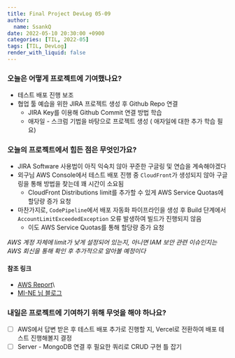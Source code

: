 ```yaml
---
title: Final Project DevLog 05-09
author:
  name: SsankQ
date: 2022-05-10 20:30:00 +0900
categories: [TIL, 2022-05]
tags: [TIL, DevLog]
render_with_liquid: false
---
```


### 오늘은 어떻게 프로젝트에 기여했나요?

- 테스트 배포 진행 보조
- 협업 툴 예습을 위한 JIRA 프로젝트 생성 후 Github Repo 연결
  - JIRA Key를 이용해 Github Commit 연결 방법 학습
  - 애자일 - 스크럼 기법을 바탕으로 프로젝트 생성 ( 애자일에 대한 추가 학습 필요)

### 오늘의 프로젝트에서 힘든 점은 무엇인가요?

- JIRA Software 사용법이 아직 익숙치 않아 꾸준한 구글링 및 연습을 계속해야겠다
- 외구님 AWS Console에서 테스트 배포 진행 중 `CloudFront`가 생성되지 않아 구글링을 통해 방법을 찾는데 꽤 시간이 소요됨
  - CloudFront Distributions limit를 추가할 수 있게 AWS Service Quotas에 할당량 증가 요청
- 마찬가지로, `CodePipeline`에서 배포 자동화 파이프라인을 생성 후 Build 단계에서 `AccountLimitExceededException` 오류 발생하여 빌드가 진행되지 않음
  - 이도 AWS Service Quotas를 통해 할당량 증가 요청
 
 *AWS 계정 자체에 limit가 낮게 설정되어 있는지, 아니면 IAM 보안 관련 이슈인지는 AWS 회신을 통해 확인 후 추가적으로 알아볼 예정이다*

#### 참조 링크
- [AWS Report](https://repost.aws/questions/QULXHEAzC7Sai6_LTLNYn83Q?threadID=307967)\
- [MI-NE 님 블로그](https://minemanemo.tistory.com/158) 

### 내일은 프로젝트에 기여하기 위해 무엇을 해야 하나요?

- [ ] AWS에서 답변 받은 후 테스트 배포 추가로 진행할 지, Vercel로 전환하여 배포 테스트 진행해볼지 결정
- [ ] Server - MongoDB 연결 후 필요한 쿼리로 CRUD 구현 틀 잡기
